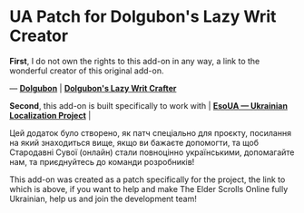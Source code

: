 # UA Patch for Dolgubon's Lazy Writ Creator
**First**, I do not own the rights to this add-on in any way, a link to the wonderful creator of this original add-on. 

— **[Dolgubon](https://www.esoui.com/forums/member.php?action=getinfo&userid=23366)** | **[Dolgubon's Lazy Writ Crafter](https://www.esoui.com/downloads/info1346-DolgubonsLazyWritCrafter.html)**

**Second**, this add-on is built specifically to work with | **[EsoUA — Ukrainian Localization Project](https://www.esoui.com/downloads/info3437-EsoUAUkrainianLocalizationProject.html#info)** |

Цей додаток було створено, як патч спеціально для проєкту, посилання на який знаходиться вище, якщо ви бажаєте допомогти, та щоб Стародавні Сувої (онлайн) стали повноцінно українськими, допомагайте нам, та приєднуйтесь до команди розробників!

This add-on was created as a patch specifically for the project, the link to which is above, if you want to help and make The Elder Scrolls Online fully Ukrainian, help us and join the development team!
